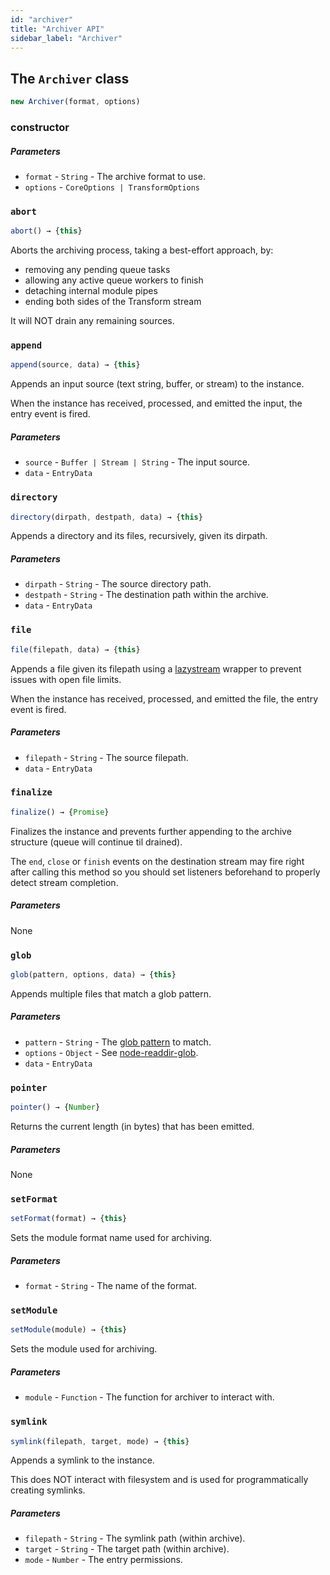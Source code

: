 ```yaml
---
id: "archiver"
title: "Archiver API"
sidebar_label: "Archiver"
---
```


## The `Archiver` class

```js
new Archiver(format, options)
```

### constructor

##### Parameters
- `format` - `String` -  The archive format to use.
- `options` - `CoreOptions | TransformOptions`

### `abort`

```js
abort() → {this}
```

Aborts the archiving process, taking a best-effort approach, by:

* removing any pending queue tasks
* allowing any active queue workers to finish
* detaching internal module pipes
* ending both sides of the Transform stream

It will NOT drain any remaining sources.

### `append`

```js
append(source, data) → {this}
```

Appends an input source (text string, buffer, or stream) to the instance.

When the instance has received, processed, and emitted the input, the entry event is fired.

##### Parameters

- `source` - `Buffer | Stream | String` - The input source.
- `data` - `EntryData`

### `directory`

```js
directory(dirpath, destpath, data) → {this}
```

Appends a directory and its files, recursively, given its dirpath.

##### Parameters

- `dirpath` - `String` - The source directory path.
- `destpath` - `String` - The destination path within the archive.
- `data` - `EntryData`

### `file`

```js
file(filepath, data) → {this}
```

Appends a file given its filepath using a [lazystream](https://github.com/jpommerening/node-lazystream) wrapper to prevent issues with open file limits.

When the instance has received, processed, and emitted the file, the entry event is fired.

##### Parameters

- `filepath` - `String` - The source filepath.
- `data` - `EntryData`

### `finalize`

```js
finalize() → {Promise}
```

Finalizes the instance and prevents further appending to the archive structure (queue will continue til drained).

The `end`, `close` or `finish` events on the destination stream may fire right after calling this method so you should set listeners beforehand to properly detect stream completion.


##### Parameters

None

### `glob`

```js
glob(pattern, options, data) → {this}
```

Appends multiple files that match a glob pattern.

##### Parameters

- `pattern` - `String` - The [glob pattern](https://github.com/isaacs/minimatch) to match.
- `options` - `Object` - See [node-readdir-glob](https://github.com/yqnn/node-readdir-glob#options).
- `data` - `EntryData`

### `pointer`

```js
pointer() → {Number}
```

Returns the current length (in bytes) that has been emitted.

##### Parameters

None

### `setFormat`

```js
setFormat(format) → {this}
```

Sets the module format name used for archiving.

##### Parameters

- `format` - `String` - The name of the format.

### `setModule`

```js
setModule(module) → {this}
```

Sets the module used for archiving.

##### Parameters

- `module` - `Function` - The function for archiver to interact with.

### `symlink`

```js
symlink(filepath, target, mode) → {this}
```

Appends a symlink to the instance.

This does NOT interact with filesystem and is used for programmatically creating symlinks.

##### Parameters

- `filepath` - `String` - The symlink path (within archive).
- `target` - `String` - The target path (within archive).
- `mode` - `Number` - The entry permissions.
